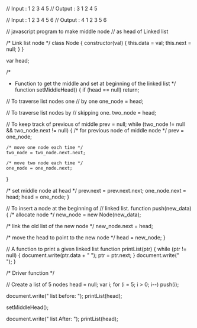 // Input  : 1 2 3 4 5
// Output : 3 1 2 4 5

// Input  : 1 2 3 4 5 6
// Output : 4 1 2 3 5 6

// javascript program to make middle node
// as head of Linked list

/* Link list node */
class Node {
  constructor(val) {
    this.data = val;
    this.next = null;
  }
}

var head;

/*
 * Function to get the middle and set at beginning of the linked list
 */
function setMiddleHead() {
  if (head == null) return;

  // To traverse list nodes one
  // by one
  one_node = head;

  // To traverse list nodes by
  // skipping one.
  two_node = head;

  // To keep track of previous of middle
  prev = null;
  while (two_node != null && two_node.next != null) {
    /* for previous node of middle node */
    prev = one_node;

    /* move one node each time */
    two_node = two_node.next.next;

    /* move two node each time */
    one_node = one_node.next;
  }

  /* set middle node at head */
  prev.next = prev.next.next;
  one_node.next = head;
  head = one_node;
}

// To insert a node at the beginning of
// linked list.
function push(new_data) {
  /* allocate node */
  new_node = new Node(new_data);

  /* link the old list of the new node */
  new_node.next = head;

  /* move the head to point to the new node */
  head = new_node;
}

// A function to print a given linked list
function printList(ptr) {
  while (ptr != null) {
    document.write(ptr.data + " ");
    ptr = ptr.next;
  }
  document.write("<br/>");
}

/* Driver function */

// Create a list of 5 nodes
head = null;
var i;
for (i = 5; i > 0; i--) push(i);

document.write(" list before: ");
printList(head);

setMiddleHead();

document.write(" list After: ");
printList(head);
